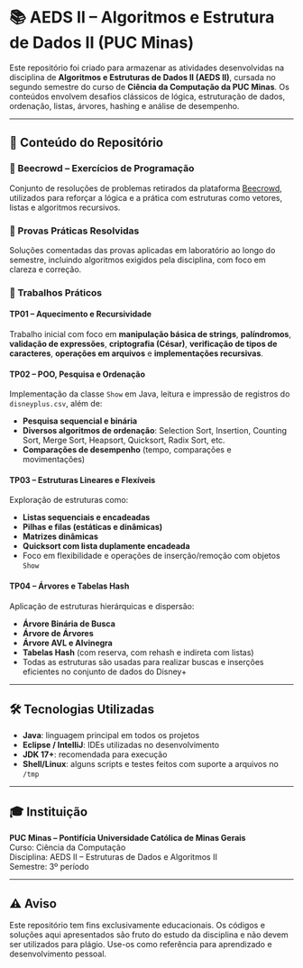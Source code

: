 # 📚 AEDS II – Algoritmos e Estrutura de Dados II (PUC Minas)

Este repositório foi criado para armazenar as atividades desenvolvidas na disciplina de **Algoritmos e Estruturas de Dados II (AEDS II)**, cursada no segundo semestre do curso de **Ciência da Computação da PUC Minas**. Os conteúdos envolvem desafios clássicos de lógica, estruturação de dados, ordenação, listas, árvores, hashing e análise de desempenho.

---

## 🔧 Conteúdo do Repositório

### 🧮 Beecrowd – Exercícios de Programação  
Conjunto de resoluções de problemas retirados da plataforma [Beecrowd](https://www.beecrowd.com.br/), utilizados para reforçar a lógica e a prática com estruturas como vetores, listas e algoritmos recursivos.

### 📝 Provas Práticas Resolvidas  
Soluções comentadas das provas aplicadas em laboratório ao longo do semestre, incluindo algoritmos exigidos pela disciplina, com foco em clareza e correção.

### 📂 Trabalhos Práticos

#### TP01 – Aquecimento e Recursividade  
Trabalho inicial com foco em **manipulação básica de strings**, **palíndromos**, **validação de expressões**, **criptografia (César)**, **verificação de tipos de caracteres**, **operações em arquivos** e **implementações recursivas**.

#### TP02 – POO, Pesquisa e Ordenação  
Implementação da classe `Show` em Java, leitura e impressão de registros do `disneyplus.csv`, além de:
- **Pesquisa sequencial e binária**
- **Diversos algoritmos de ordenação**: Selection Sort, Insertion, Counting Sort, Merge Sort, Heapsort, Quicksort, Radix Sort, etc.
- **Comparações de desempenho** (tempo, comparações e movimentações)

#### TP03 – Estruturas Lineares e Flexíveis  
Exploração de estruturas como:
- **Listas sequenciais e encadeadas**
- **Pilhas e filas (estáticas e dinâmicas)**
- **Matrizes dinâmicas**
- **Quicksort com lista duplamente encadeada**
- Foco em flexibilidade e operações de inserção/remoção com objetos `Show`

#### TP04 – Árvores e Tabelas Hash  
Aplicação de estruturas hierárquicas e dispersão:
- **Árvore Binária de Busca**
- **Árvore de Árvores**
- **Árvore AVL e Alvinegra**
- **Tabelas Hash** (com reserva, com rehash e indireta com listas)
- Todas as estruturas são usadas para realizar buscas e inserções eficientes no conjunto de dados do Disney+

---

## 🛠️ Tecnologias Utilizadas

- **Java**: linguagem principal em todos os projetos
- **Eclipse / IntelliJ**: IDEs utilizadas no desenvolvimento
- **JDK 17+**: recomendada para execução
- **Shell/Linux**: alguns scripts e testes feitos com suporte a arquivos no `/tmp`

---

## 🎓 Instituição

**PUC Minas – Pontifícia Universidade Católica de Minas Gerais**  
Curso: Ciência da Computação  
Disciplina: AEDS II – Estruturas de Dados e Algoritmos II  
Semestre: 3º período  

---

## ⚠️ Aviso

Este repositório tem fins exclusivamente educacionais. Os códigos e soluções aqui apresentados são fruto do estudo da disciplina e não devem ser utilizados para plágio. Use-os como referência para aprendizado e desenvolvimento pessoal.

